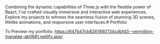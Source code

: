 Combining the dynamic capabilities of Three.js with the flexible power of React, I've crafted visually immersive and interactive web experiences. Explore my projects to witness the seamless fusion of stunning 3D scenes, lifelike animations, and responsive user interfaces.# Portfolio

To Preview my portfolio:
https://647b47cb8261880734cdbfd3--vermillion-manatee-ab0681.netlify.app/

